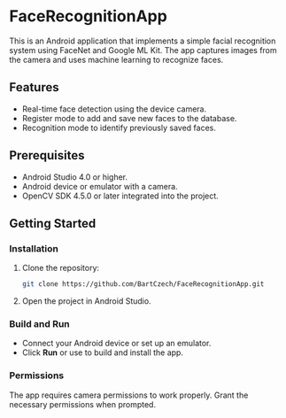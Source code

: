 # FaceRecognitionApp

This is an Android application that implements a simple facial recognition system using FaceNet and Google ML Kit. The app captures images from the camera and uses machine learning to recognize faces.

## Features
- Real-time face detection using the device camera.
- Register mode to add and save new faces to the database.
- Recognition mode to identify previously saved faces.

## Prerequisites
- Android Studio 4.0 or higher.
- Android device or emulator with a camera.
- OpenCV SDK 4.5.0 or later integrated into the project.

## Getting Started

### Installation
1. Clone the repository:
   ```bash
   git clone https://github.com/BartCzech/FaceRecognitionApp.git
   ```
2. Open the project in Android Studio.

### Build and Run
- Connect your Android device or set up an emulator.
- Click **Run** or use to build and install the app.

### Permissions
The app requires camera permissions to work properly. Grant the necessary permissions when prompted.
